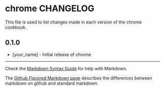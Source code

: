 chrome CHANGELOG
================

This file is used to list changes made in each version of the chrome cookbook.

0.1.0
-----
- [your_name] - Initial release of chrome

- - -
Check the [Markdown Syntax Guide](http://daringfireball.net/projects/markdown/syntax) for help with Markdown.

The [Github Flavored Markdown page](http://github.github.com/github-flavored-markdown/) describes the differences between markdown on github and standard markdown.
